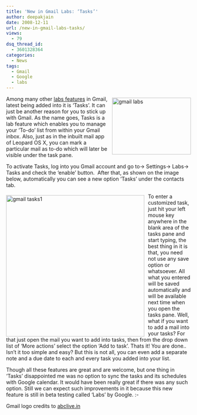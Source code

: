 ```yaml
---
title: 'New in Gmail Labs: ‘Tasks’'
author: deepakjain
date: 2008-12-11
url: /new-in-gmail-labs-tasks/
views:
  - 79
dsq_thread_id:
  - 3601328364
categories:
  - News
tags:
  - Gmail
  - Google
  - labs
---
```

<img class="wp-image-53436" style="border-right: 0px;border-top: 0px;margin: 5px 0px 10px 10px;border-left: 0px;border-bottom: 0px" height="155" alt="gmail labs" src="http://cdn.devilsworkshop.org/files/2008/12/gmail-labs.jpg" width="215" align="right" border="0" /> Among many other <a href="http://devilsworkshop.org/gmail-lab-edition-with-13-new-features/" target="_blank">labs features</a> in Gmail, latest being added into it is &#8216;Tasks&#8217;. It can just be another reason for you to stick up with Gmail. As the name goes, Tasks is a lab feature which enables you to manage your &#8216;To-do&#8217; list from within your Gmail inbox. Also, just as in the inbuilt mail app of Leopard OS X, you can mark a particular mail as to-do which will later be visible under the task pane.

To activate Tasks, log into you Gmail account and go to-> Settings-> Labs-> Tasks and check the &#8216;enable&#8217; button.&#160; After that, as shown on the image below, automatically you can see a new option &#8216;Tasks&#8217; under the contacts tab.

<img style="border-right: 0px;border-top: 0px;margin: 5px 10px 0px 0px;border-left: 0px;border-bottom: 0px" height="386" alt="gmail tasks1" src="http://cdn.devilsworkshop.org/files/2008/12/gmail-tasks1.png" width="377" align="left" border="0" /> 

To enter a customized task, just hit your left mouse key anywhere in the blank area of the tasks pane and start typing, the best thing in it is that, you need not use any save option or whatsoever. All what you entered will be saved automatically and will be available next time when you open the tasks pane. Well, what if you want to add a mail into your tasks? For that just open the mail you want to add into tasks, then from the drop down list of &#8216;More actions&#8217; select the option &#8216;Add to task&#8217;. Thats it! You are done.. Isn&#8217;t it too simple and easy? But this is not all, you can even add a separate note and a due date to each and every task you added into your list.

Though all these features are great and are welcome, but one thing in &#8216;Tasks&#8217; disappointed me was no option to sync the tasks and its schedules with Google calendar. It would have been really great if there was any such option. Still we can expect such improvements in it because this new feature is still in beta testing called &#8216;Labs&#8217; by Google. <img src="http://devilsworkshop.org/wp-includes/images/smilies/simple-smile.png" alt=":-)" class="wp-smiley" style="height: 1em; max-height: 1em;" />

Gmail logo credits to <a href="http://www.abclive.in" onclick="_gaq.push(['_trackEvent', 'outbound-article', 'http://www.abclive.in', 'abclive.in']);" target="_blank">abclive.in</a>
